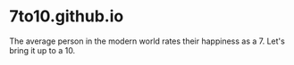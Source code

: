 # 7to10.github.io
The average person in the modern world rates their happiness as a 7. Let's bring it up to a 10.
